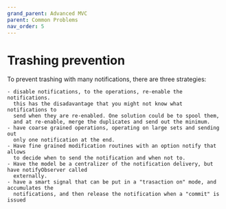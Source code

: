 ```yaml
---
grand_parent: Advanced MVC
parent: Common Problems
nav_order: 5
---
```

# Trashing prevention

To prevent trashing with many notifications, there are three strategies:

    - disable notifications, to the operations, re-enable the notifications.
      this has the disadavantage that you might not know what notifications to 
      send when they are re-enabled. One solution could be to spool them,
      and at re-enable, merge the duplicates and send out the minimum.
    - have coarse grained operations, operating on large sets and sending out 
      only one notification at the end.
    - Have fine grained modification routines with an option notify that allows
      to decide when to send the notification and when not to.
    - Have the model be a centralizer of the notification delivery, but have notifyObserver called
      externally. 
    - have a smart signal that can be put in a "trasaction on" mode, and accumulates the
      notifications, and then release the notification when a "commit" is issued


